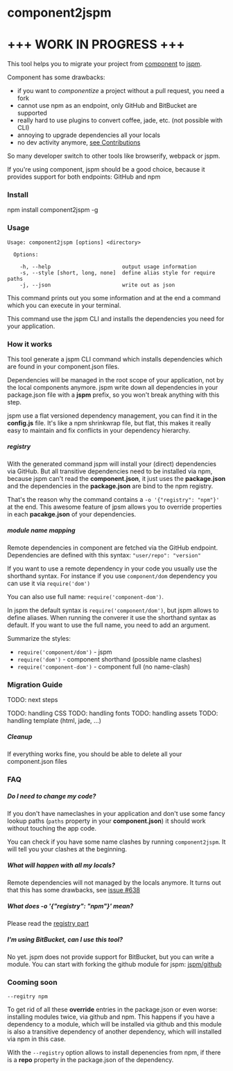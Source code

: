 # component2jspm

# +++ WORK IN PROGRESS +++

This tool helps you to migrate your project from [component](https://github.com/componentjs/component) to [jspm](http://jspm.io).

Component has some drawbacks:

- if you want to _componentize_ a project without a pull request, you need a fork
- cannot use npm as an endpoint, only GitHub and BitBucket are supported
- really hard to use plugins to convert coffee, jade, etc. (not possible with CLI)
- annoying to upgrade dependencies all your locals
- no dev activity anymore, [see Contributions](https://github.com/componentjs/component/graphs/contributors)


So many developer switch to other tools like browserify, webpack or jspm.

If you're using component, jspm should be a good choice, because it provides support for
both endpoints: GitHub and npm

### Install

npm install component2jspm -g

### Usage

```
Usage: component2jspm [options] <directory>

  Options:

    -h, --help                       output usage information
    -s, --style [short, long, none]  define alias style for require paths
    -j, --json                       write out as json
```

This command prints out you some information and at the end a command which you can
execute in your terminal.

This command use the jspm CLI and installs the dependencies you need for your application.

### How it works

This tool generate a jspm CLI command which installs dependencies which are found
in your component.json files.

Dependencies will be managed in the root scope of your application, not by the
local components anymore. jspm write down all dependencies in your package.json file
with a __jspm__ prefix, so you won't break anything with this step.

jspm use a flat versioned dependency management, you can find it in the __config.js__ file.
It's like a npm shrinkwrap file, but flat, this makes it really easy to maintain and fix
conflicts in your dependency hierarchy.

##### registry

With the generated command jspm will install your (direct) dependencies via GitHub.
But all transitive dependencies need to be installed via npm, because jspm can't read
the __component.json__, it just uses the __package.json__ and the dependencies in the __package.json__ are bind to the npm registry.

That's the reason why the command contains a `-o '{"registry": "npm"}'` at the end.
This awesome feature of jpsm allows you to override properties in each __pacakge.json__ of your dependencies.

##### module name mapping

Remote dependencies in component are fetched via the GitHub endpoint.
Dependencies are defined with this syntax: `"user/repo": "version"`

If you want to use a remote dependency in your code you usually use the shorthand syntax.
For instance if you use `component/dom` dependency you can use it via `require('dom')`

You can also use full name: `require('component-dom')`.

In jspm the default syntax is `require('component/dom')`, but jspm allows to
define aliases. When running the converer it use the shorthand syntax as default.
If you want to use the full name, you need to add an argument.


Summarize the styles:
- `require('component/dom')`    - jspm
- `require('dom')`              - component shorthand (possible name clashes)
- `require('component-dom')`    - component full (no name-clash)

### Migration Guide

TODO: next steps

TODO: handling CSS
TODO: handling fonts
TODO: handling assets
TODO: handling template (html, jade, ...)


##### Cleanup
If everything works fine, you should be able to delete all your component.json files


### FAQ

##### Do I need to change my code?
If you don't have nameclashes in your application and don't use some fancy lookup paths
(`paths` property in your __component.json__) it should work without touching the app code.

You can check if you have some name clashes by running `component2jspm`.
It will tell you your clashes at the beginning.

##### What will happen with all my locals?
Remote dependencies will not managed by the locals anymore. It turns out that
this has some drawbacks, see [issue #638](https://github.com/componentjs/component/issues/638)

##### What does -o '{"registry": "npm"}' mean?
Please read the [registry part](#registry)

##### I'm using BitBucket, can I use this tool?
No yet. jspm does not provide support for BitBucket, but you can write a module.
You can start with forking the github module for jspm: [jspm/github](https://github.com/jspm/github)

### Cooming soon

`--regitry npm`

To get rid of all these __override__ entries in the package.json or even worse: installing modules twice, via github and npm. This happens if you have a dependency to a module, which will be installed via github and this module is also a transitive dependency of another dependency, which will installed via npm in this case.

With the `--registry` option allows to install depenencies from npm, if there is a __repo__ property in the package.json of the dependency.